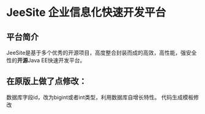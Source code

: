 # JeeSite 企业信息化快速开发平台

## 平台简介

JeeSite是基于多个优秀的开源项目，高度整合封装而成的高效，高性能，强安全性的**开源**Java EE快速开发平台。

## 在原版上做了点修改：
数据库字段id，改为bigint或者int类型，利用数据库自增长特性。
代码生成模板修改

